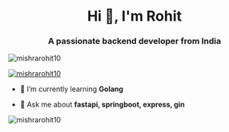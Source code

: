 <h1 align="center">Hi 👋, I'm Rohit</h1>
<h3 align="center">A passionate backend developer from India</h3>

<p align="left"> <img src="https://komarev.com/ghpvc/?username=mishrarohit10&label=Profile%20views&color=0e75b6&style=flat" alt="mishrarohit10" /> </p>

<p align="left"> <a href="https://github.com/ryo-ma/github-profile-trophy"><img src="https://github-profile-trophy.vercel.app/?username=mishrarohit10" alt="mishrarohit10" /></a> </p>

- 🌱 I’m currently learning **Golang**

- 💬 Ask me about **fastapi, springboot, express, gin**

<p align="center">
</p>

<p><img align="center" src="https://github-readme-stats.vercel.app/api/top-langs?username=mishrarohit10&show_icons=true&locale=en&layout=compact" alt="mishrarohit10" /></p>

<p>&nbsp;


